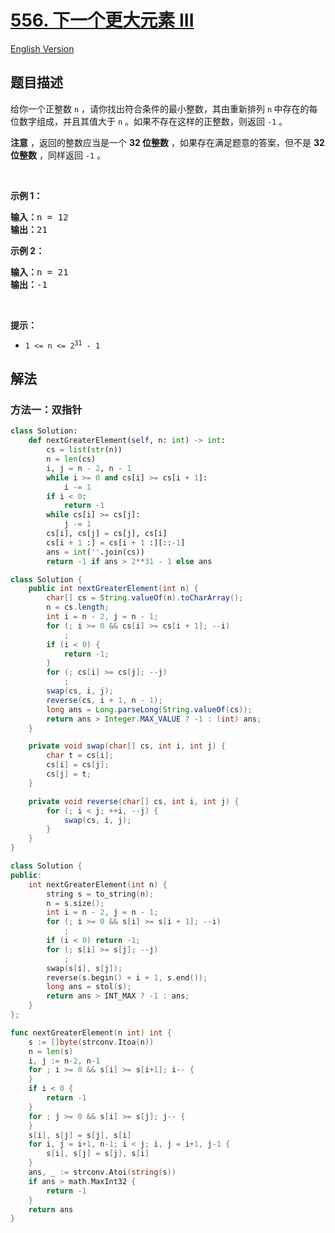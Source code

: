 # [556. 下一个更大元素 III](https://leetcode.cn/problems/next-greater-element-iii)

[English Version](/solution/0500-0599/0556.Next%20Greater%20Element%20III/README_EN.md)

<!-- tags:数学,双指针,字符串 -->

## 题目描述

<!-- 这里写题目描述 -->

<p>给你一个正整数 <code>n</code> ，请你找出符合条件的最小整数，其由重新排列 <code>n</code><strong> </strong>中存在的每位数字组成，并且其值大于 <code>n</code> 。如果不存在这样的正整数，则返回 <code>-1</code> 。</p>

<p><strong>注意</strong> ，返回的整数应当是一个 <strong>32 位整数</strong> ，如果存在满足题意的答案，但不是 <strong>32 位整数</strong> ，同样返回 <code>-1</code> 。</p>

<p> </p>

<p><strong>示例 1：</strong></p>

<pre>
<strong>输入：</strong>n = 12
<strong>输出：</strong>21
</pre>

<p><strong>示例 2：</strong></p>

<pre>
<strong>输入：</strong>n = 21
<strong>输出：</strong>-1
</pre>

<p> </p>

<p><strong>提示：</strong></p>

<ul>
	<li><code>1 <= n <= 2<sup>31</sup> - 1</code></li>
</ul>

## 解法

### 方法一：双指针

<!-- tabs:start -->

```python
class Solution:
    def nextGreaterElement(self, n: int) -> int:
        cs = list(str(n))
        n = len(cs)
        i, j = n - 2, n - 1
        while i >= 0 and cs[i] >= cs[i + 1]:
            i -= 1
        if i < 0:
            return -1
        while cs[i] >= cs[j]:
            j -= 1
        cs[i], cs[j] = cs[j], cs[i]
        cs[i + 1 :] = cs[i + 1 :][::-1]
        ans = int(''.join(cs))
        return -1 if ans > 2**31 - 1 else ans
```

```java
class Solution {
    public int nextGreaterElement(int n) {
        char[] cs = String.valueOf(n).toCharArray();
        n = cs.length;
        int i = n - 2, j = n - 1;
        for (; i >= 0 && cs[i] >= cs[i + 1]; --i)
            ;
        if (i < 0) {
            return -1;
        }
        for (; cs[i] >= cs[j]; --j)
            ;
        swap(cs, i, j);
        reverse(cs, i + 1, n - 1);
        long ans = Long.parseLong(String.valueOf(cs));
        return ans > Integer.MAX_VALUE ? -1 : (int) ans;
    }

    private void swap(char[] cs, int i, int j) {
        char t = cs[i];
        cs[i] = cs[j];
        cs[j] = t;
    }

    private void reverse(char[] cs, int i, int j) {
        for (; i < j; ++i, --j) {
            swap(cs, i, j);
        }
    }
}
```

```cpp
class Solution {
public:
    int nextGreaterElement(int n) {
        string s = to_string(n);
        n = s.size();
        int i = n - 2, j = n - 1;
        for (; i >= 0 && s[i] >= s[i + 1]; --i)
            ;
        if (i < 0) return -1;
        for (; s[i] >= s[j]; --j)
            ;
        swap(s[i], s[j]);
        reverse(s.begin() + i + 1, s.end());
        long ans = stol(s);
        return ans > INT_MAX ? -1 : ans;
    }
};
```

```go
func nextGreaterElement(n int) int {
	s := []byte(strconv.Itoa(n))
	n = len(s)
	i, j := n-2, n-1
	for ; i >= 0 && s[i] >= s[i+1]; i-- {
	}
	if i < 0 {
		return -1
	}
	for ; j >= 0 && s[i] >= s[j]; j-- {
	}
	s[i], s[j] = s[j], s[i]
	for i, j = i+1, n-1; i < j; i, j = i+1, j-1 {
		s[i], s[j] = s[j], s[i]
	}
	ans, _ := strconv.Atoi(string(s))
	if ans > math.MaxInt32 {
		return -1
	}
	return ans
}
```

<!-- tabs:end -->

<!-- end -->
